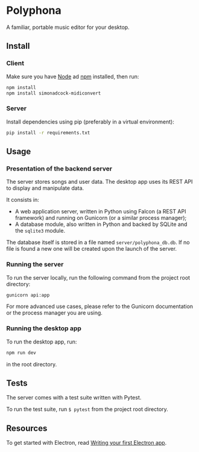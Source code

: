 # Polyphona

A familiar, portable music editor for your desktop. 

## Install

### Client

Make sure you have [Node] ad [npm] installed, then run:

``` bash
npm install
npm install simonadcock-midiconvert
```

### Server

Install dependencies using pip (preferably in a virtual environment):

```bash
pip install -r requirements.txt
```

## Usage

### Presentation of the backend server

The server stores songs and user data. The desktop app uses its REST API
to display and manipulate data.

It consists in:

- A web application server, written in Python using Falcon (a REST API framework) and running on Gunicorn (or a similar process manager);
- A database module, also written in Python and backed by SQLite and the `sqlite3` module.

The database itself is stored in a file named `server/polyphona_db.db`.
If no file is found a new one will be created upon the launch of the server.

### Running the server

To run the server locally, run the following command from the project root directory:

```bash
gunicorn api:app
```

For more advanced use cases, please refer to the Gunicorn documentation or the process manager you are using.

### Running the desktop app

To run the desktop app, run:

```bash
npm run dev
```

in the root directory.

## Tests

The server comes with a test suite written with Pytest.

To run the test suite, run `$ pytest` from the project root directory.

## Resources

To get started with Electron, read [Writing your first Electron app](https://electronjs.org/docs/tutorial/first-app).

[Node]: https://nodejs.org/en/
[npm]: https://www.npmjs.com/get-npm
[Falcon]: https://falcon.readthedocs.io/en/stable/
[gunicorn]: https://gunicorn.org/
[sqlite3]: https://docs.python.org/3.4/library/sqlite3.html
[pytest]: https://docs.pytest.org/en/latest/
[pip]: https://pypi.org/project/pip/
